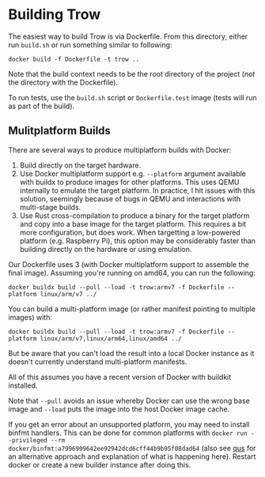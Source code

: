 # Building Trow

The easiest way to build Trow is via Dockerfile. From this directory, either run `build.sh` or run
something similar to following:

```
docker build -f Dockerfile -t trow ..
```

Note that the build context needs to be the root directory of the project (*not* the directory with
the Dockerfile).

To run tests, use the `build.sh` script or `Dockerfile.test` image (tests will run as part of the build).

## Mulitplatform Builds

There are several ways to produce multiplatform builds with Docker:

 1. Build directly on the target hardware.
 2. Use Docker multiplatform support e.g. `--platform` argument available with buildx to produce
    images for other platforms. This uses QEMU internally to emulate the target platform. In
    practice, I hit issues with this solution, seemingly because of bugs in QEMU and interactions
    with multi-stage builds.
 3. Use Rust cross-compilation to produce a binary for the target platform and copy into a base
    image for the target platform. This requires a bit more configuration, but does work. When
    targetting a low-powered platform (e.g. Raspberry Pi), this option may be considerably faster
    than building directly on the hardware or using emulation.

Our Dockerfile uses 3 (with Docker multiplatform support to assemble the final image). Assuming
you're running on amd64, you can run the following:

```
docker buildx build --pull --load -t trow:armv7 -f Dockerfile --platform linux/arm/v7 ../
```

You can build a multi-platform image (or rather manifest pointing to multiple images) with:

```
docker buildx build --pull --load -t trow:armv7 -f Dockerfile --platform linux/arm/v7,linux/arm64,linux/amd64 ../
```

But be aware that you can't load the result into a local Docker instance as it doesn't
currently understand multi-platform manifests.

All of this assumes you have a recent version of Docker with buildkit installed.

Note that `--pull` avoids an issue whereby Docker can use the wrong base image and `--load` puts the
image into the host Docker image cache.

If you get an error about an unsupported platform, you may need to install binfmt handlers. This can
be done for common platforms with `docker run --privileged --rm
docker/binfmt:a7996909642ee92942dcd6cff44b9b95f08dad64` (also see [qus](https://github.com/dbhi/qus)
for an alternative approach and explanation of what is happening here). Restart docker or create a
new builder instance after doing this.

